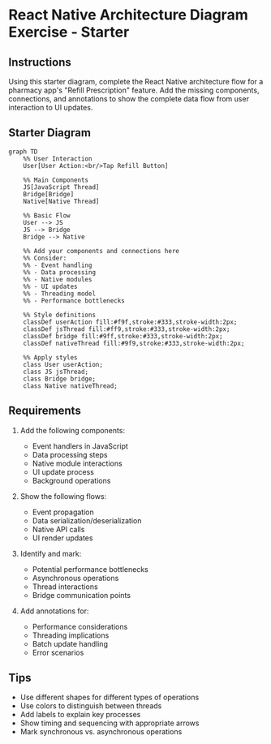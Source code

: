 # React Native Architecture Diagram Exercise - Starter

## Instructions
Using this starter diagram, complete the React Native architecture flow for a pharmacy app's "Refill Prescription" feature. Add the missing components, connections, and annotations to show the complete data flow from user interaction to UI updates.

## Starter Diagram

```mermaid
graph TD
    %% User Interaction
    User[User Action:<br/>Tap Refill Button]
    
    %% Main Components
    JS[JavaScript Thread]
    Bridge[Bridge]
    Native[Native Thread]
    
    %% Basic Flow
    User --> JS
    JS --> Bridge
    Bridge --> Native
    
    %% Add your components and connections here
    %% Consider:
    %% - Event handling
    %% - Data processing
    %% - Native modules
    %% - UI updates
    %% - Threading model
    %% - Performance bottlenecks
    
    %% Style definitions
    classDef userAction fill:#f9f,stroke:#333,stroke-width:2px;
    classDef jsThread fill:#ff9,stroke:#333,stroke-width:2px;
    classDef bridge fill:#9ff,stroke:#333,stroke-width:2px;
    classDef nativeThread fill:#9f9,stroke:#333,stroke-width:2px;
    
    %% Apply styles
    class User userAction;
    class JS jsThread;
    class Bridge bridge;
    class Native nativeThread;
```

## Requirements

1. Add the following components:
   - Event handlers in JavaScript
   - Data processing steps
   - Native module interactions
   - UI update process
   - Background operations

2. Show the following flows:
   - Event propagation
   - Data serialization/deserialization
   - Native API calls
   - UI render updates

3. Identify and mark:
   - Potential performance bottlenecks
   - Asynchronous operations
   - Thread interactions
   - Bridge communication points

4. Add annotations for:
   - Performance considerations
   - Threading implications
   - Batch update handling
   - Error scenarios

## Tips
- Use different shapes for different types of operations
- Use colors to distinguish between threads
- Add labels to explain key processes
- Show timing and sequencing with appropriate arrows
- Mark synchronous vs. asynchronous operations 